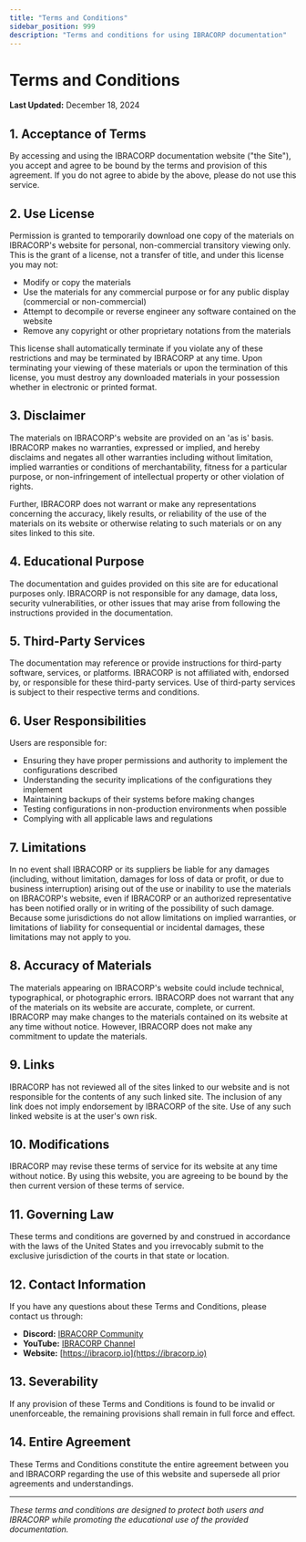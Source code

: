 ```yaml
---
title: "Terms and Conditions"
sidebar_position: 999
description: "Terms and conditions for using IBRACORP documentation"
---
```


# Terms and Conditions

**Last Updated:** December 18, 2024

## 1. Acceptance of Terms

By accessing and using the IBRACORP documentation website ("the Site"), you accept and agree to be bound by the terms and provision of this agreement. If you do not agree to abide by the above, please do not use this service.

## 2. Use License

Permission is granted to temporarily download one copy of the materials on IBRACORP's website for personal, non-commercial transitory viewing only. This is the grant of a license, not a transfer of title, and under this license you may not:

- Modify or copy the materials
- Use the materials for any commercial purpose or for any public display (commercial or non-commercial)
- Attempt to decompile or reverse engineer any software contained on the website
- Remove any copyright or other proprietary notations from the materials

This license shall automatically terminate if you violate any of these restrictions and may be terminated by IBRACORP at any time. Upon terminating your viewing of these materials or upon the termination of this license, you must destroy any downloaded materials in your possession whether in electronic or printed format.

## 3. Disclaimer

The materials on IBRACORP's website are provided on an 'as is' basis. IBRACORP makes no warranties, expressed or implied, and hereby disclaims and negates all other warranties including without limitation, implied warranties or conditions of merchantability, fitness for a particular purpose, or non-infringement of intellectual property or other violation of rights.

Further, IBRACORP does not warrant or make any representations concerning the accuracy, likely results, or reliability of the use of the materials on its website or otherwise relating to such materials or on any sites linked to this site.

## 4. Educational Purpose

The documentation and guides provided on this site are for educational purposes only. IBRACORP is not responsible for any damage, data loss, security vulnerabilities, or other issues that may arise from following the instructions provided in the documentation.

## 5. Third-Party Services

The documentation may reference or provide instructions for third-party software, services, or platforms. IBRACORP is not affiliated with, endorsed by, or responsible for these third-party services. Use of third-party services is subject to their respective terms and conditions.

## 6. User Responsibilities

Users are responsible for:

- Ensuring they have proper permissions and authority to implement the configurations described
- Understanding the security implications of the configurations they implement
- Maintaining backups of their systems before making changes
- Testing configurations in non-production environments when possible
- Complying with all applicable laws and regulations

## 7. Limitations

In no event shall IBRACORP or its suppliers be liable for any damages (including, without limitation, damages for loss of data or profit, or due to business interruption) arising out of the use or inability to use the materials on IBRACORP's website, even if IBRACORP or an authorized representative has been notified orally or in writing of the possibility of such damage. Because some jurisdictions do not allow limitations on implied warranties, or limitations of liability for consequential or incidental damages, these limitations may not apply to you.

## 8. Accuracy of Materials

The materials appearing on IBRACORP's website could include technical, typographical, or photographic errors. IBRACORP does not warrant that any of the materials on its website are accurate, complete, or current. IBRACORP may make changes to the materials contained on its website at any time without notice. However, IBRACORP does not make any commitment to update the materials.

## 9. Links

IBRACORP has not reviewed all of the sites linked to our website and is not responsible for the contents of any such linked site. The inclusion of any link does not imply endorsement by IBRACORP of the site. Use of any such linked website is at the user's own risk.

## 10. Modifications

IBRACORP may revise these terms of service for its website at any time without notice. By using this website, you are agreeing to be bound by the then current version of these terms of service.

## 11. Governing Law

These terms and conditions are governed by and construed in accordance with the laws of the United States and you irrevocably submit to the exclusive jurisdiction of the courts in that state or location.

## 12. Contact Information

If you have any questions about these Terms and Conditions, please contact us through:

- **Discord:** [IBRACORP Community](https://discord.gg/VWAG7rZ)
- **YouTube:** [IBRACORP Channel](https://youtube.com/c/IBRACORP)
- **Website:** [https://ibracorp.io](https://ibracorp.io)

## 13. Severability

If any provision of these Terms and Conditions is found to be invalid or unenforceable, the remaining provisions shall remain in full force and effect.

## 14. Entire Agreement

These Terms and Conditions constitute the entire agreement between you and IBRACORP regarding the use of this website and supersede all prior agreements and understandings.

---

*These terms and conditions are designed to protect both users and IBRACORP while promoting the educational use of the provided documentation.*